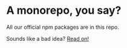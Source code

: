 # A monorepo, you say?

All our official npm packages are in this repo.

Sounds like a bad idea? [Read on!](https://github.com/babel/babel/blob/745f9fb5bd9dd5600ae0264d720ef0e16cc66228/doc/design/monorepo.md)
